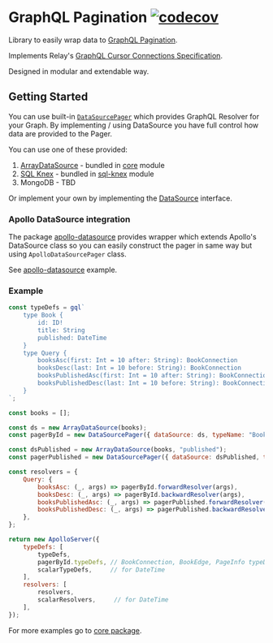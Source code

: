 # GraphQL Pagination [![codecov](https://codecov.io/gh/lkrzyzanek/graphql-pagination/branch/main/graph/badge.svg?token=8PZ27JTJLI)](https://codecov.io/gh/lkrzyzanek/graphql-pagination)

Library to easily wrap data to [GraphQL Pagination](https://graphql.org/learn/pagination/).

Implements Relay's [GraphQL Cursor Connections Specification](https://relay.dev/graphql/connections.htm).

Designed in modular and extendable way.

## Getting Started

You can use built-in [`DataSourcePager`](packages/core/README.md#datasourcepager) which provides GraphQL Resolver for your Graph.
By implementing / using DataSource you have full control how data are provided to the Pager.

You can use one of these provided:

1. [ArrayDataSource](packages/core/README.md#arraydatasource) - bundled in [core](https://www.npmjs.com/package/@graphql-pagination/core) module
2. [SQL Knex](packages/sql-knex) - bundled in [sql-knex](https://www.npmjs.com/package/@graphql-pagination/sql-knex) module
3. MongoDB - TBD

Or implement your own by implementing the [DataSource](packages/core/src/datasource/DataSource.ts) interface.

### Apollo DataSource integration

The package [apollo-datasource](packages/apollo-datasource) provides wrapper which extends Apollo's DataSource class
so you can easily construct the pager in same way but using `ApolloDataSourcePager` class.

See [apollo-datasource](examples/apollo-datasource/index.js) example.

### Example

```js
const typeDefs = gql`
    type Book {
        id: ID!
        title: String
        published: DateTime
    }
    type Query {
        booksAsc(first: Int = 10 after: String): BookConnection
        booksDesc(last: Int = 10 before: String): BookConnection
        booksPublishedAsc(first: Int = 10 after: String): BookConnection
        booksPublishedDesc(last: Int = 10 before: String): BookConnection
    }
`;

const books = [];

const ds = new ArrayDataSource(books);
const pagerById = new DataSourcePager({ dataSource: ds, typeName: "Book" });

const dsPublished = new ArrayDataSource(books, "published");
const pagerPublished = new DataSourcePager({ dataSource: dsPublished, typeName: "Book" });

const resolvers = {
    Query: {
        booksAsc: (_, args) => pagerById.forwardResolver(args),
        booksDesc: (_, args) => pagerById.backwardResolver(args),
        booksPublishedAsc: (_, args) => pagerPublished.forwardResolver(args),
        booksPublishedDesc: (_, args) => pagerPublished.backwardResolver(args),
    },
};

return new ApolloServer({
    typeDefs: [
        typeDefs,
        pagerById.typeDefs, // BookConnection, BookEdge, PageInfo typeDefs
        scalarTypeDefs,     // for DateTime
    ],
    resolvers: [
        resolvers,
        scalarResolvers,     // for DateTime
    ],
});
```

For more examples go to [core package](packages/core).
